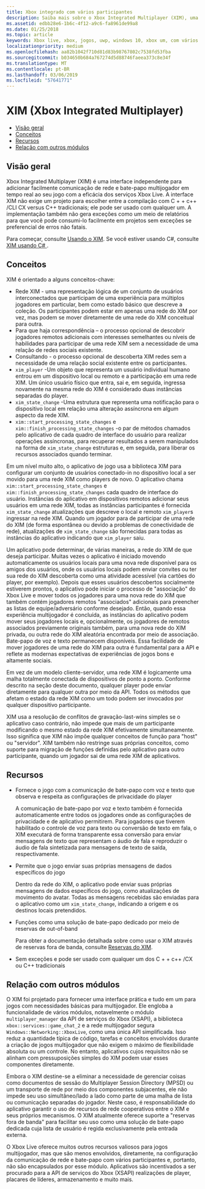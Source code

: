 ```yaml
---
title: Xbox integrado com vários participantes
description: Saiba mais sobre o Xbox Integrated Multiplayer (XIM), uma solução de rede/multijogador/bate-papo tudo em um para jogos do Xbox Live.
ms.assetid: edbb28e6-1b6c-4f12-a9c6-fa8961de99a8
ms.date: 01/25/2018
ms.topic: article
keywords: Xbox live, xbox, jogos, uwp, windows 10, xbox um, com vários participantes integrado do xbox
localizationpriority: medium
ms.openlocfilehash: aa82b1042f710d81d83b98767802c7538fd53fba
ms.sourcegitcommit: b034650b684a767274d5d88746faeea373c8e34f
ms.translationtype: MT
ms.contentlocale: pt-BR
ms.lasthandoff: 03/06/2019
ms.locfileid: "57641771"
---
```

# <a name="xbox-integrated-multiplayer-xim"></a>XIM (Xbox Integrated Multiplayer)

- [Visão geral](#overview)
- [Conceitos](#concepts)
- [Recursos](#features)
- [Relação com outros módulos](#relationship-to-other-modules)

## <a name="overview"></a>Visão geral

Xbox Integrated Multiplayer (XIM) é uma interface independente para adicionar facilmente comunicação de rede e bate-papo multijogador em tempo real ao seu jogo com a eficácia dos serviços Xbox Live. A interface XIM não exige um projeto para escolher entre a compilação com C + + c++ /CLI CX versus C++ tradicionais; ele pode ser usado com qualquer um. A implementação também não gera exceções como um meio de relatórios para que você pode consumi-lo facilmente em projetos sem exceções se preferencial de erros não fatais.

Para começar, consulte [Usando o XIM](xbox-integrated-multiplayer/using-xim.md). Se você estiver usando C#, consulte [XIM usando C# ](xbox-integrated-multiplayer/using-xim-cs.md).

## <a name="concepts"></a>Conceitos

XIM é orientado a alguns conceitos-chave:

- Rede XIM - uma representação lógica de um conjunto de usuários interconectados que participam de uma experiência para múltiplos jogadores em particular, bem como estado básico que descreve a coleção. Os participantes podem estar em apenas uma rede do XIM por vez, mas podem se mover diretamente de uma rede do XIM conceitual para outra.
- Para que haja correspondência – o processo opcional de descobrir jogadores remotos adicionais com interesses semelhantes ou níveis de habilidades para participar de uma rede XIM sem a necessidade de uma relação de redes sociais existente.
- Consultando - o processo opcional de descoberta XIM redes sem a necessidade de uma relação social existente entre os participantes.
- `xim_player` -Um objeto que representa um usuário individual humano entrou em um dispositivo local ou remoto e a participação em uma rede XIM. Um único usuário físico que entra, sai e, em seguida, ingressa novamente na mesma rede do XIM é considerado duas instâncias separadas do player.
- `xim_state_change` -Uma estrutura que representa uma notificação para o dispositivo local em relação uma alteração assíncrona em algum aspecto da rede XIM.
- `xim::start_processing_state_changes` e `xim::finish_processing_state_changes` -o par de métodos chamados pelo aplicativo de cada quadro de interface do usuário para realizar operações assíncronas, para recuperar resultados a serem manipulados na forma de `xim_state_change` estruturas e, em seguida, para liberar os recursos associados quando terminar.

Em um nível muito alto, o aplicativo de jogo usa a biblioteca XIM para configurar um conjunto de usuários conectado-in no dispositivo local a ser movido para uma rede XIM como players de novo. O aplicativo chama `xim::start_processing_state_changes` e `xim::finish_processing_state_changes` cada quadro de interface do usuário. Instâncias do aplicativo em dispositivos remotos adicionar seus usuários em uma rede XIM, todas as instâncias participantes é fornecida `xim_state_change` atualizações que descreve o local e remoto `xim_player`s ingressar na rede XIM. Quando um jogador para de participar de uma rede do XIM (de forma espontânea ou devido a problemas de conectividade de rede), atualizações de `xim_state_change` são fornecidas para todas as instâncias do aplicativo indicando que `xim_player` saiu.

Um aplicativo pode determinar, de várias maneiras, a rede do XIM de que deseja participar. Muitas vezes o aplicativo é iniciado movendo automaticamente os usuários locais para uma nova rede disponível para os amigos dos usuários, onde os usuários locais podem enviar convites ou ter sua rede do XIM descoberta como uma atividade acessível (via cartões do player, por exemplo). Depois que esses usuários descobertos socialmente estiverem prontos, o aplicativo pode iniciar o processo de "associação" do Xbox Live e mover todos os jogadores para uma nova rede do XIM que também contém jogadores remotos "associados" adicionais para preencher as listas de equipe/adversário conforme desejado. Então, quando essa experiência multijogador é concluída, as instâncias do aplicativo podem mover seus jogadores locais e, opcionalmente, os jogadores de remotos associados previamente originais também, para uma nova rede do XIM privada, ou outra rede do XIM aleatória encontrada por meio de associação. Bate-papo de voz e texto permanecem disponíveis. Essa facilidade de mover jogadores de uma rede do XIM para outra é fundamental para a API e reflete as modernas expectativas de experiências de jogos bons e altamente sociais.

Em vez de um modelo cliente-servidor, uma rede XIM é logicamente uma malha totalmente conectada de dispositivos de ponto a ponto. Conforme descrito na seção deste documento, qualquer player pode enviar diretamente para qualquer outra por meio da API. Todos os métodos que afetam o estado da rede XIM como um todo podem ser invocados por qualquer dispositivo participante.

XIM usa a resolução de conflitos de gravação-last-wins simples se o aplicativo caso contrário, não impede que mais de um participante modificando o mesmo estado da rede XIM efetivamente simultaneamente. Isso significa que XIM não impõe qualquer conceitos de função para "host" ou "servidor". XIM também não restringe suas próprias conceitos, como suporte para migração de funções definidas pelo aplicativo para outro participante, quando um jogador sai de uma rede XIM de aplicativos.

## <a name="features"></a>Recursos

- Fornece o jogo com a comunicação de bate-papo com voz e texto que observa e respeita as configurações de privacidade do player

    A comunicação de bate-papo por voz e texto também é fornecida automaticamente entre todos os jogadores onde as configurações de privacidade e de aplicativo permitirem. Para jogadores que tiverem habilitado o controle de voz para texto ou conversão de texto em fala, o XIM executará de forma transparente essa conversão para enviar mensagens de texto que representam o áudio de fala e reproduzir o áudio de fala sintetizada para mensagens de texto de saída, respectivamente.

- Permite que o jogo enviar suas próprias mensagens de dados específicos do jogo

    Dentro da rede do XIM, o aplicativo pode enviar suas próprias mensagens de dados específicos do jogo, como atualizações de movimento do avatar. Todas as mensagens recebidas são enviadas para o aplicativo como um `xim_state_change`, indicando a origem e os destinos locais pretendidos.

- Funções como uma solução de bate-papo dedicado por meio de reservas de out-of-band

    Para obter a documentação detalhada sobre como usar o XIM através de reservas fora de banda, consulte [Reservas do XIM](xbox-integrated-multiplayer/xim-reservations.md).

- Sem exceções e pode ser usado com qualquer um dos C + + c++ /CX ou C++ tradicionais

## <a name="relationship-to-other-modules"></a>Relação com outros módulos

O XIM foi projetado para fornecer uma interface prática e tudo em um para jogos com necessidades básicas para multijogador. Ele engloba a funcionalidade de vários módulos, notavelmente o módulo `multiplayer_manager` da API de serviços do Xbox (XSAPI), a biblioteca `xbox::services::game_chat_2` e a rede multijogador segura `Windows::Networking::XboxLive`, como uma única API simplificada. Isso reduz a quantidade típica de código, tarefas e conceitos envolvidos durante a criação de jogos multijogador que não exigem o máximo de flexibilidade absoluta ou um controle. No entanto, aplicativos cujos requisitos não se alinham com pressuposições simples do XIM podem usar esses componentes diretamente.

Embora o XIM destine-se a eliminar a necessidade de gerenciar coisas como documentos de sessão do Multiplayer Session Directory (MPSD) ou um transporte de rede por meio dos componentes subjacentes, ele não impede seu uso simultâneo/lado a lado como parte de uma malha de lista ou comunicação separadas do jogador. Neste caso, é responsabilidade do aplicativo garantir o uso de recursos de rede cooperativos entre o XIM e seus próprios mecanismos. O XIM atualmente oferece suporte a "reservas fora de banda" para facilitar seu uso como uma solução de bate-papo dedicada cuja lista de usuário é regida exclusivamente pela entrada externa.

O Xbox Live oferece muitos outros recursos valiosos para jogos multijogador, mas que são menos envolvidos, diretamente, na configuração da comunicação de rede e bate-papo com vários participantes e, portanto, não são encapsulados por esse módulo. Aplicativos são incentivados a ser procurado para a API de serviços do Xbox (XSAPI) realizações de player, placares de líderes, armazenamento e muito mais.
